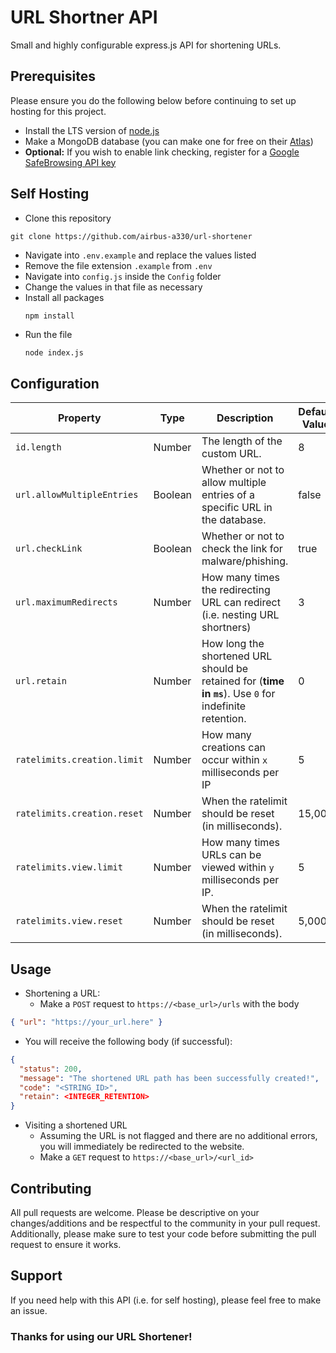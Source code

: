 # URL Shortner API
Small and highly configurable express.js API for shortening URLs.

## Prerequisites
Please ensure you do the following below before continuing to set up hosting for this project.
* Install the LTS version of [node.js](https://nodejs.org)
* Make a MongoDB database (you can make one for free on their [Atlas](https://mongodb.com))
* **Optional:** If you wish to enable link checking, register for a [Google SafeBrowsing API key](https://developers.google.com/safe-browsing)
## Self Hosting
* Clone this repository
```git
git clone https://github.com/airbus-a330/url-shortener
```
  * Navigate into `.env.example` and replace the values listed
  * Remove the file extension `.example` from `.env`
  * Navigate into `config.js` inside the `Config` folder
  * Change the values in that file as necessary
  * Install all packages
    ```
    npm install
    ```
  * Run the file
    ```bash
    node index.js
    ```

## Configuration
| **Property**                	| **Type** 	| **Description**                                                                                         	| **Default Value** 	|
|-----------------------------	|----------	|---------------------------------------------------------------------------------------------------------	|-------------------	|
| `id.length`                 	| Number   	| The length of the custom URL.                                                                           	| 8                 	|
| `url.allowMultipleEntries`  	| Boolean  	| Whether or not to allow multiple entries of a specific URL in the database.                             	| false             	|
| `url.checkLink`             	| Boolean  	| Whether or not to check the link for malware/phishing.                                                  	| true              	|
| `url.maximumRedirects`      	| Number   	| How many times the redirecting URL can redirect (i.e. nesting URL shortners)                            	| 3                 	|
| `url.retain`                	| Number   	| How long the shortened URL should be retained for (**time in `ms`**). Use `0` for indefinite retention. 	| 0                 	|
| `ratelimits.creation.limit` 	| Number   	| How many creations can occur within `x` milliseconds per IP                                             	| 5                 	|
| `ratelimits.creation.reset` 	| Number   	| When the ratelimit should be reset (in milliseconds).                                                   	| 15,000            	|
| `ratelimits.view.limit`     	| Number   	| How many times URLs can be viewed within `y` milliseconds per IP.                                       	| 5                 	|
| `ratelimits.view.reset`     	| Number   	| When the ratelimit should be reset (in milliseconds).                                                   	| 5,000             	|

## Usage
* Shortening a URL:
  * Make a `POST` request to `https://<base_url>/urls` with the body
```json
{ "url": "https://your_url.here" }
```
  * You will receive the following body (if successful):
```json
{
  "status": 200,
  "message": "The shortened URL path has been successfully created!",
  "code": "<STRING_ID>",
  "retain": <INTEGER_RETENTION>
}
```
* Visiting a shortened URL
  * Assuming the URL is not flagged and there are no additional errors, you will immediately be redirected to the website.
  * Make a `GET` request to `https://<base_url>/<url_id>`


## Contributing
All pull requests are welcome. Please be descriptive on your changes/additions and be respectful to the community in your pull request. Additionally, please make sure to test your code before submitting the pull request to ensure it works.

## Support
If you need help with this API (i.e. for self hosting), please feel free to make an issue.

### Thanks for using our URL Shortener!